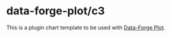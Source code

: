 # data-forge-plot/c3

This is a plugin chart template to be used with [Data-Forge Plot](https://www.npmjs.com/package/data-forge-plot).